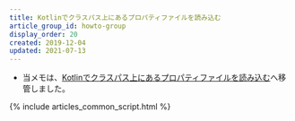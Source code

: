 ```yaml
---
title: Kotlinでクラスパス上にあるプロパティファイルを読み込む
article_group_id: howto-group
display_order: 20
created: 2019-12-04
updated: 2021-07-13
---
```

- 当メモは、[Kotlinでクラスパス上にあるプロパティファイルを読み込む](https://thinktwice.tech/it/kotlin/read_property_files_on_the_classpath/)へ移管しました。

{% include articles_common_script.html %}
